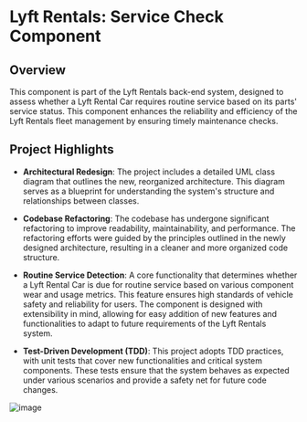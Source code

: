 # Lyft Rentals: Service Check Component

## Overview
This component is part of the Lyft Rentals back-end system, designed to assess whether a Lyft Rental Car requires routine service based on its parts' service status. This component enhances the reliability and efficiency of the Lyft Rentals fleet management by ensuring timely maintenance checks.

## Project Highlights
- **Architectural Redesign**: The project includes a detailed UML class diagram that outlines the new, reorganized architecture. This diagram serves as a blueprint for understanding the system's structure and relationships between classes.

- **Codebase Refactoring**: The codebase has undergone significant refactoring to improve readability, maintainability, and performance. The refactoring efforts were guided by the principles outlined in the newly designed architecture, resulting in a cleaner and more organized code structure.
  
- **Routine Service Detection**: A core functionality that determines whether a Lyft Rental Car is due for routine service based on various component wear and usage metrics. This feature ensures high standards of vehicle safety and reliability for users. The component is designed with extensibility in mind, allowing for easy addition of new features and functionalities to adapt to future requirements of the Lyft Rentals system.

- **Test-Driven Development (TDD)**: This project adopts TDD practices, with unit tests that cover new functionalities and critical system
  components. These tests ensure that the system behaves as expected under various scenarios and provide a safety net for future code changes.
  
![image](https://github.com/snithercode/forage-lyft-starter-repo/assets/18250888/0b82926a-b7fe-4fdb-a034-5aa288a6f0c9)
